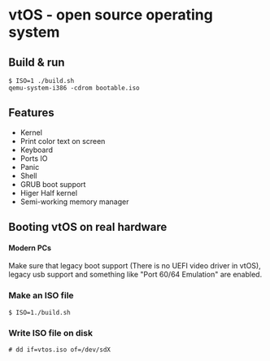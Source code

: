 # vtOS - open source operating system 

## Build & run
```
$ ISO=1 ./build.sh 
qemu-system-i386 -cdrom bootable.iso
```
## Features
*  Kernel
*  Print color text on screen
*  Keyboard 
*  Ports IO
*  Panic
*  Shell
*  GRUB boot support
*  Higer Half kernel
*  Semi-working memory manager

## Booting vtOS on real hardware

#### Modern PCs
Make sure that legacy boot support (There is no UEFI video driver in vtOS), legacy usb support and something like "Port 60/64 Emulation" are enabled.

### Make an ISO file
```
$ ISO=1./build.sh
```
### Write ISO file on disk
```
# dd if=vtos.iso of=/dev/sdX
```
